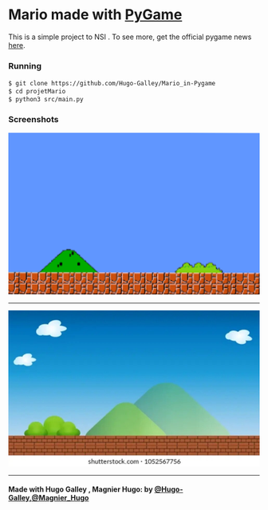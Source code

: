 # Mario made with [PyGame](https://www.pygame.org)

This is a simple project to NSI . To see more, get the official pygame news [here](https://www.pygame.org).



### Running

    $ git clone https://github.com/Hugo-Galley/Mario_in-Pygame
    $ cd projetMario
    $ python3 src/main.py

### Screenshots

![Title screen](/assets/Images/backgrounds/bg.png)

---

![Level 2](/assets/Images/backgrounds/background_level2.jpg)




---

#### Made with Hugo Galley , Magnier Hugo: by [@Hugo-Galley,@Magnier_Hugo](https://github.com/Hugo-Galley)
